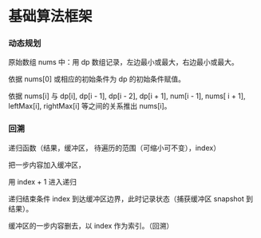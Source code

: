 
# 基础算法框架

### 动态规划

原始数组 nums 中：用 dp 数组记录，左边最小或最大，右边最小或最大。

依据 nums[0] 或相应的初始条件为 dp 的初始条件赋值。

依据 nums[i] 与 dp[i], dp[i - 1], dp[i - 2], dp[i + 1], num[i - 1], nums[ i + 1], leftMax[i], rightMax[i] 等之间的关系推出 nums[i]。

### 回溯

递归函数（结果，缓冲区， 待遍历的范围（可缩小可不变），index）

把一步内容加入缓冲区，

用  index + 1 进入递归 

递归结束条件 index 到达缓冲区边界，此时记录状态（捕获缓冲区 snapshot 到结果）。

缓冲区的一步内容删去，以 index 作为索引。（回溯）
